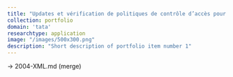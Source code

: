 ```yaml
---
title: "Updates et vérification de politiques de contrôle d’accès pour données Web"
collection: portfolio
domain: 'tata'
researchtype: application
image: "/images/500x300.png"
description: "Short description of portfolio item number 1"
---
```


→ 2004-XML.md  (merge)







